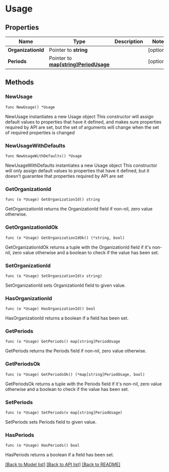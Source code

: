 # Usage

## Properties

Name | Type | Description | Notes
------------ | ------------- | ------------- | -------------
**OrganizationId** | Pointer to **string** |  | [optional] 
**Periods** | Pointer to [**map[string]PeriodUsage**](PeriodUsage.md) |  | [optional] 

## Methods

### NewUsage

`func NewUsage() *Usage`

NewUsage instantiates a new Usage object
This constructor will assign default values to properties that have it defined,
and makes sure properties required by API are set, but the set of arguments
will change when the set of required properties is changed

### NewUsageWithDefaults

`func NewUsageWithDefaults() *Usage`

NewUsageWithDefaults instantiates a new Usage object
This constructor will only assign default values to properties that have it defined,
but it doesn't guarantee that properties required by API are set

### GetOrganizationId

`func (o *Usage) GetOrganizationId() string`

GetOrganizationId returns the OrganizationId field if non-nil, zero value otherwise.

### GetOrganizationIdOk

`func (o *Usage) GetOrganizationIdOk() (*string, bool)`

GetOrganizationIdOk returns a tuple with the OrganizationId field if it's non-nil, zero value otherwise
and a boolean to check if the value has been set.

### SetOrganizationId

`func (o *Usage) SetOrganizationId(v string)`

SetOrganizationId sets OrganizationId field to given value.

### HasOrganizationId

`func (o *Usage) HasOrganizationId() bool`

HasOrganizationId returns a boolean if a field has been set.

### GetPeriods

`func (o *Usage) GetPeriods() map[string]PeriodUsage`

GetPeriods returns the Periods field if non-nil, zero value otherwise.

### GetPeriodsOk

`func (o *Usage) GetPeriodsOk() (*map[string]PeriodUsage, bool)`

GetPeriodsOk returns a tuple with the Periods field if it's non-nil, zero value otherwise
and a boolean to check if the value has been set.

### SetPeriods

`func (o *Usage) SetPeriods(v map[string]PeriodUsage)`

SetPeriods sets Periods field to given value.

### HasPeriods

`func (o *Usage) HasPeriods() bool`

HasPeriods returns a boolean if a field has been set.


[[Back to Model list]](../README.md#documentation-for-models) [[Back to API list]](../README.md#documentation-for-api-endpoints) [[Back to README]](../README.md)


